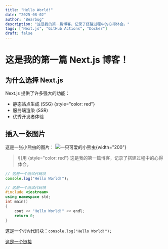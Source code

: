 ```yaml
---
title: "Hello World!"
date: "2025-08-02"
author: "Bearbug"
description: "这是我的第一篇博客，记录了搭建过程中的心得体会。"
tags: ["Next.js", "GitHub Actions", "Docker"]
draft: false
---
```


# 这是我的第一篇 Next.js 博客！

## 为什么选择 Next.js

Next.js 提供了许多强大的功能：

- 静态站点生成 (SSG) {style="color: red"}
- 服务端渲染 (SSR)
- 优秀开发者体验

## 插入一张图片

这是一张小熊虫的图片：
![一只可爱的小熊虫](https://pub.bearbug.dpdns.org/1754060052683-bearbug-confidence.png "自信"){width="200"}

> 引用 {style="color: red"}
> 这是我的第一篇博客，记录了搭建过程中的心得体会。

```javaScript
// 这是一个测试代码块
console.log("Hello World!");
```

```c++
// 这是一个测试代码块
#include <iostream>
using namespace std;
int main()
{
    cout << "Hello World!" << endl;
    return 0;
}
```

这是一个`行内`代码块：`console.log("Hello World!");`

[这是一个链接](https://vibe.us)
